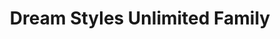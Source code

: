 ---
title: "Dream Styles Unlimited Family"
url: /boyertown/dream-styles-unlimited-family/
shop: hairdresser
---